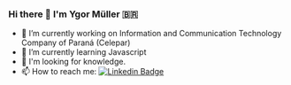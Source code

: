 ### Hi there 👋 I'm Ygor Müller :brazil:


- 🔭 I’m currently working on Information and Communication Technology Company of Paraná (Celepar)
- 🌱 I’m currently learning Javascript
- 🤔 I'm looking for knowledge.
- 📫 How to reach me: [![Linkedin Badge](https://img.shields.io/badge/-LinkedIn-blue?style=flat-square&logo=Linkedin&logoColor=white&link=https://www.linkedin.com/in/ygor-muller-6b5a471a1//)](https://www.linkedin.com/in/ygor-muller-6b5a471a1//)


